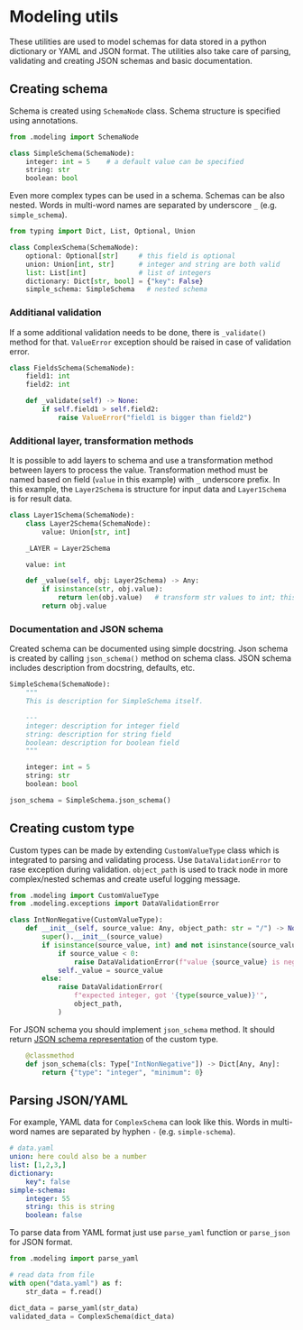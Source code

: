 # Modeling utils

These utilities are used to model schemas for data stored in a python dictionary or YAML and JSON format.
The utilities also take care of parsing, validating and creating JSON schemas and basic documentation.

## Creating schema

Schema is created using `SchemaNode` class. Schema structure is specified using annotations.

```python
from .modeling import SchemaNode

class SimpleSchema(SchemaNode):
    integer: int = 5    # a default value can be specified
    string: str
    boolean: bool
```
Even more complex types can be used in a schema. Schemas can be also nested.
Words in multi-word names are separated by underscore `_` (e.g. `simple_schema`).

```python
from typing import Dict, List, Optional, Union

class ComplexSchema(SchemaNode):
    optional: Optional[str]     # this field is optional
    union: Union[int, str]      # integer and string are both valid
    list: List[int]             # list of integers
    dictionary: Dict[str, bool] = {"key": False}
    simple_schema: SimpleSchema   # nested schema
```


### Additianal validation

If a some additional validation needs to be done, there is `_validate()` method for that.
`ValueError` exception should be raised in case of validation error.

```python
class FieldsSchema(SchemaNode):
    field1: int
    field2: int

    def _validate(self) -> None:
        if self.field1 > self.field2:
            raise ValueError("field1 is bigger than field2")
```


### Additional layer, transformation methods

It is possible to add layers to schema and use a transformation method between layers to process the value.
Transformation method must be named based on field (`value` in this example) with `_` underscore prefix.
In this example, the `Layer2Schema` is structure for input data and `Layer1Schema` is for result data.

```python
class Layer1Schema(SchemaNode):
    class Layer2Schema(SchemaNode):
        value: Union[str, int]

    _LAYER = Layer2Schema

    value: int

    def _value(self, obj: Layer2Schema) -> Any:
        if isinstance(str, obj.value):
            return len(obj.value)   # transform str values to int; this is just example
        return obj.value
```

### Documentation and JSON schema

Created schema can be documented using simple docstring. Json schema is created by calling `json_schema()` method on schema class. JSON schema includes description from docstring, defaults, etc.

```python
SimpleSchema(SchemaNode):
    """
    This is description for SimpleSchema itself.

    ---
    integer: description for integer field
    string: description for string field
    boolean: description for boolean field
    """

    integer: int = 5
    string: str
    boolean: bool

json_schema = SimpleSchema.json_schema()
```


## Creating custom type

Custom types can be made by extending `CustomValueType` class which is integrated to parsing and validating process.
Use `DataValidationError` to rase exception during validation. `object_path` is used to track node in more complex/nested schemas and create useful logging message.

```python
from .modeling import CustomValueType
from .modeling.exceptions import DataValidationError

class IntNonNegative(CustomValueType):
    def __init__(self, source_value: Any, object_path: str = "/") -> None:
        super().__init__(source_value)
        if isinstance(source_value, int) and not isinstance(source_value, bool):
            if source_value < 0:
                raise DataValidationError(f"value {source_value} is negative number.", object_path)
            self._value = source_value
        else:
            raise DataValidationError(
                f"expected integer, got '{type(source_value)}'",
                object_path,
            )
```

For JSON schema you should implement `json_schema` method.
It should return [JSON schema representation](https://json-schema.org/understanding-json-schema/index.html) of the custom type.

```python
    @classmethod
    def json_schema(cls: Type["IntNonNegative"]) -> Dict[Any, Any]:
        return {"type": "integer", "minimum": 0}
```


## Parsing JSON/YAML

For example, YAML data for `ComplexSchema` can look like this.
Words in multi-word names are separated by hyphen `-` (e.g. `simple-schema`).

```yaml
# data.yaml
union: here could also be a number
list: [1,2,3,]
dictionary:
    key": false
simple-schema:
    integer: 55
    string: this is string
    boolean: false
```

To parse data from YAML format just use `parse_yaml` function or `parse_json` for JSON format.

```python
from .modeling import parse_yaml

# read data from file
with open("data.yaml") as f:
    str_data = f.read()

dict_data = parse_yaml(str_data)
validated_data = ComplexSchema(dict_data)
```